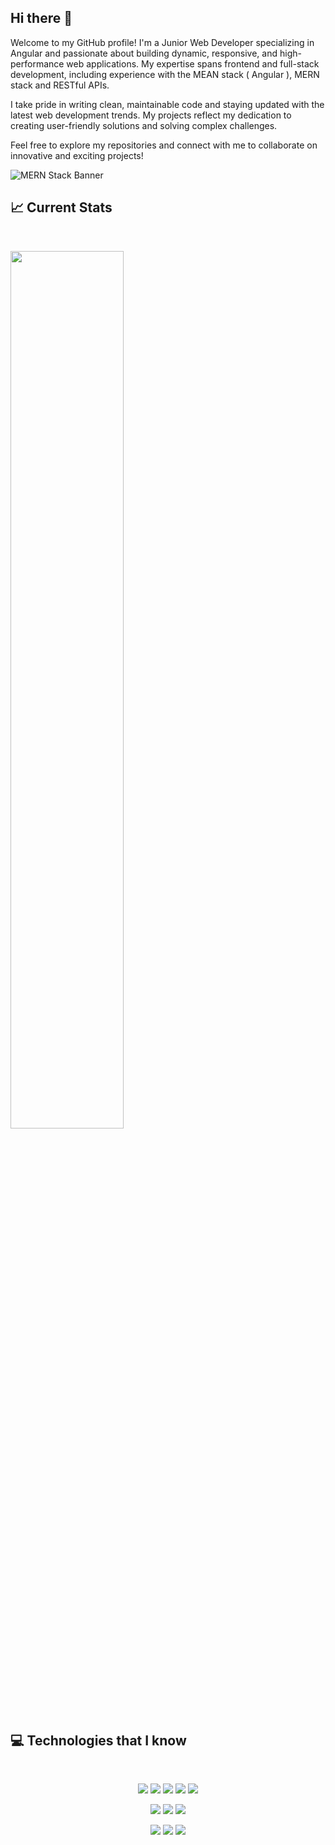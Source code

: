 ## Hi there 👋

<!--
**RafiulAlamRami/RafiulAlamRami** is a ✨ _special_ ✨ repository because its `README.md` (this file) appears on your GitHub profile.

Here are some ideas to get you started:


- 🔭 I’m currently working on ...
- 🌱 I’m currently learning ...
- 👯 I’m looking to collaborate on ...
- 🤔 I’m looking for help with ...
- 💬 Ask me about ...
- 📫 How to reach me: ...
- 😄 Pronouns: ...
- ⚡ Fun fact: ...
-->

<p>Welcome to my GitHub profile! I'm a Junior Web Developer specializing in Angular and passionate about building dynamic, responsive, and high-performance web applications. My expertise spans frontend and full-stack development, including experience with the MEAN stack ( Angular ), MERN stack and RESTful APIs.

I take pride in writing clean, maintainable code and staying updated with the latest web development trends. My projects reflect my dedication to creating user-friendly solutions and solving complex challenges.

Feel free to explore my repositories and connect with me to collaborate on innovative and exciting projects!<p/>

![MERN Stack Banner](https://cdn.servermania.com/kb/KB-MERN-Featured.jpg)

## :chart_with_upwards_trend: Current Stats

<br />
<p>
  <img width="60%" src="https://github-readme-streak-stats.herokuapp.com?user=RafiulAlamRami&theme=react&hide_border=true&background=0D1117&stroke=0D1117&fire=FF1CF7&sideLabels=00F0FF&currStreakNum=FF1CF7&ring=FF1CF7&currStreakLabel=FF1CF7&sideNums=00F0FF" />
</p>


## :computer: Technologies that I know

<br>
<p align="center">
<img src="https://i.ibb.co/ySXjBVp/HTML.png"/>
<img src="https://i.ibb.co/RD2Y220/css.png" />
<img src="https://i.ibb.co/WnttBd0/Java-Script.png" />
<img src="https://i.ibb.co/7rvN94W/python.png" />
<img src="https://i.ibb.co/qM3cHHg/c.png" />
</p>

<p align="center">
<img src="https://i.ibb.co/G9Zn2Vw/react.png"/>
<img src="https://i.ibb.co/MPM3B5F/firebase.png"/>
<img src="https://i.ibb.co/Bg98FQd/tailwind.png"/>

</p>
<p align="center">
<img src="https://i.ibb.co/J3KdKn0/node.png"/>
<img src="https://i.ibb.co/yNw9QQw/express.png"/>
<img src="https://i.ibb.co/BPT72rP/mongo.png"/>
</p><br/>





